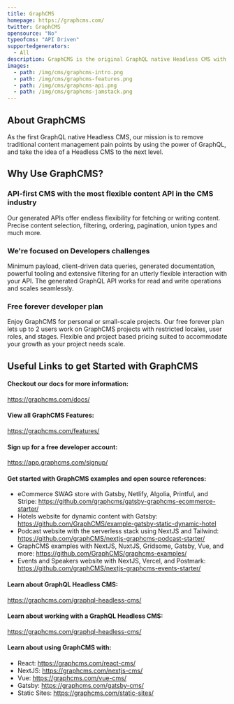 ```yaml
---
title: GraphCMS
homepage: https://graphcms.com/
twitter: GraphCMS
opensource: "No"
typeofcms: "API Driven"
supportedgenerators:
  - All
description: GraphCMS is the original GraphQL native Headless CMS with both read and write support to deliver digital projects at scale.
images:
  - path: /img/cms/graphcms-intro.png
  - path: /img/cms/graphcms-features.png
  - path: /img/cms/graphcms-api.png
  - path: /img/cms/graphcms-jamstack.png
---
```


## About GraphCMS

As the first GraphQL native Headless CMS, our mission is to remove traditional content management pain points by using the power of GraphQL, and take the idea of a Headless CMS to the next level.

## Why Use GraphCMS?

### API-first CMS with the most flexible content API in the CMS industry

Our generated APIs offer endless flexibility for fetching or writing content. Precise content selection, filtering, ordering, pagination, union types and much more.

### We're focused on Developers challenges

Minimum payload, client-driven data queries, generated documentation, powerful tooling and extensive filtering for an utterly flexible interaction with your API.
The generated GraphQL API works for read and write operations and scales seamlessly.

### Free forever developer plan

Enjoy GraphCMS for personal or small-scale projects. Our free forever plan lets up to 2 users work on GraphCMS projects with restricted locales, user roles, and stages. Flexible and project based pricing suited to accommodate your growth as your project needs scale.

## Useful Links to get Started with GraphCMS

#### Checkout our docs for more information:

https://graphcms.com/docs/

#### View all GraphCMS Features:

https://graphcms.com/features/

#### Sign up for a free developer account:

https://app.graphcms.com/signup/

#### Get started with GraphCMS examples and open source references:

- eCommerce SWAG store with Gatsby, Netlify, Algolia, Printful, and Stripe: https://github.com/graphcms/gatsby-graphcms-ecommerce-starter/
- Hotels website for dynamic content with Gatsby: https://github.com/GraphCMS/example-gatsby-static-dynamic-hotel
- Podcast website with the serverless stack using NextJS and Tailwind: https://github.com/graphCMS/nextjs-graphcms-podcast-starter/
- GraphCMS examples with NextJS, NuxtJS, Gridsome, Gatsby, Vue, and more: https://github.com/GraphCMS/graphcms-examples/
- Events and Speakers website with NextJS, Vercel, and Postmark: https://github.com/graphCMS/nextjs-graphcms-events-starter/

#### Learn about GraphQL Headless CMS:

https://graphcms.com/graphql-headless-cms/

#### Learn about working with a GraphQL Headless CMS:

https://graphcms.com/graphql-headless-cms/

#### Learn about using GraphCMS with:

- React: https://graphcms.com/react-cms/
- NextJS: https://graphcms.com/nextjs-cms/
- Vue: https://graphcms.com/vue-cms/
- Gatsby: https://graphcms.com/gatsby-cms/
- Static Sites: https://graphcms.com/static-sites/
